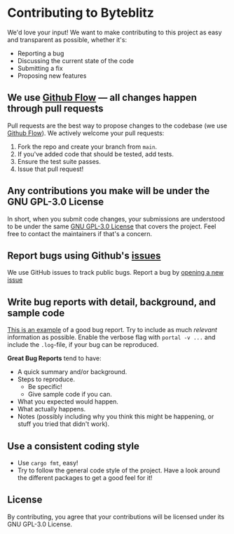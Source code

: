 # Contributing to Byteblitz

We'd love your input! We want to make contributing to this project as easy and transparent as possible, whether it's:

- Reporting a bug
- Discussing the current state of the code
- Submitting a fix
- Proposing new features

## We use [Github Flow](https://guides.github.com/introduction/flow/index.html) — all changes happen through pull requests
Pull requests are the best way to propose changes to the codebase (we use [Github Flow](https://guides.github.com/introduction/flow/index.html)). We actively welcome your pull requests:

1. Fork the repo and create your branch from `main`.
2. If you've added code that should be tested, add tests.
4. Ensure the test suite passes.
5. Issue that pull request!

## Any contributions you make will be under the GNU GPL-3.0 License
In short, when you submit code changes, your submissions are understood to be under the same [GNU GPL-3.0 License](https://www.gnu.org/licenses/gpl-3.0.html) that covers the project. Feel free to contact the maintainers if that's a concern.

## Report bugs using Github's [issues](https://github.com/noahra/byteblitz/issues)
We use GitHub issues to track public bugs. Report a bug by [opening a new issue](https://github.com/noahra/byteblitz/issues/new)

## Write bug reports with detail, background, and sample code
[This is an example](http://stackoverflow.com/q/12488905/180626) of a good bug report. Try to include as much _relevant_ information as possible. 
Enable the verbose flag with `portal -v ...` and include the `.log`-file, if your bug can be reproduced.

**Great Bug Reports** tend to have:

- A quick summary and/or background.
- Steps to reproduce.
  - Be specific!
  - Give sample code if you can.
- What you expected would happen.
- What actually happens.
- Notes (possibly including why you think this might be happening, or stuff you tried that didn't work).

## Use a consistent coding style

- Use `cargo fmt`, easy!
- Try to follow the general code style of the project. Have a look around the different packages to get a good feel for it!

## License
By contributing, you agree that your contributions will be licensed under its GNU GPL-3.0 License.
